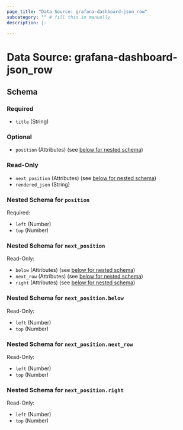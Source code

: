```yaml
---
page_title: "Data Source: grafana-dashboard-json_row"
subcategory: "" # fill this in manually
description: |-
      
---
```


# Data Source: grafana-dashboard-json_row





<!-- schema generated by tfplugindocs -->
## Schema

### Required

- `title` (String)

### Optional

- `position` (Attributes) (see [below for nested schema](#nestedatt--position))

### Read-Only

- `next_position` (Attributes) (see [below for nested schema](#nestedatt--next_position))
- `rendered_json` (String)

<a id="nestedatt--position"></a>
### Nested Schema for `position`

Required:

- `left` (Number)
- `top` (Number)


<a id="nestedatt--next_position"></a>
### Nested Schema for `next_position`

Read-Only:

- `below` (Attributes) (see [below for nested schema](#nestedatt--next_position--below))
- `next_row` (Attributes) (see [below for nested schema](#nestedatt--next_position--next_row))
- `right` (Attributes) (see [below for nested schema](#nestedatt--next_position--right))

<a id="nestedatt--next_position--below"></a>
### Nested Schema for `next_position.below`

Read-Only:

- `left` (Number)
- `top` (Number)


<a id="nestedatt--next_position--next_row"></a>
### Nested Schema for `next_position.next_row`

Read-Only:

- `left` (Number)
- `top` (Number)


<a id="nestedatt--next_position--right"></a>
### Nested Schema for `next_position.right`

Read-Only:

- `left` (Number)
- `top` (Number)
